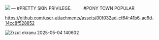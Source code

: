

<img src="https://komarev.com/ghpvc/?username=peruere&color=808080&style=flat-square&label=gotham&base=13693"> — #PRETTY SKIN PRIVILEGE.⠀ ⠀ ⠀#PONY TOWN POPULAR ⠀ ⠀ ⠀<br>
 <p align="center"> 

https://github.com/user-attachments/assets/00f032ad-cf64-41b6-ac6d-14cc8f528852

![Zrzut ekranu 2025-05-04 140602](https://github.com/user-attachments/assets/dd9659d6-8150-4cdc-8982-c6c8a90e96c7)
